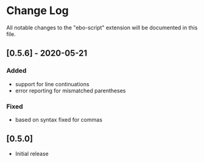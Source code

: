 # Change Log

All notable changes to the "ebo-script" extension will be documented in this file.

## [0.5.6] - 2020-05-21

### Added
- support for line continuations
- error reporting for mismatched parentheses
### Fixed 
- based on syntax fixed for commas

## [0.5.0]

- Initial release